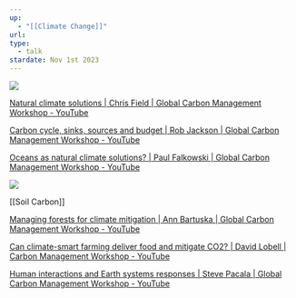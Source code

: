 ```yaml
---
up:
  - "[[Climate Change]]"
url: 
type:
  - talk
stardate: Nov 1st 2023
---
```

![](https://i.imgur.com/0Jq84l0.png)

[Natural climate solutions | Chris Field | Global Carbon Management Workshop - YouTube](https://www.youtube.com/watch?v=g1xwhLqdQTA)

[Carbon cycle, sinks, sources and budget | Rob Jackson | Global Carbon Management Workshop - YouTube](https://www.youtube.com/watch?v=wr2WxG5YQVI)

[Oceans as natural climate solutions? | Paul Falkowski | Global Carbon Management Workshop - YouTube](https://www.youtube.com/watch?v=isn2HsykVpU)


![](https://i.imgur.com/NX83S11.png)

[[Soil Carbon]]

[Managing forests for climate mitigation | Ann Bartuska | Global Carbon Management Workshop - YouTube](https://www.youtube.com/watch?v=3oXHN8reJQ8)

[Can climate-smart farming deliver food and mitigate CO2? | David Lobell | Carbon Management Workshop - YouTube](https://www.youtube.com/watch?v=pDFUohY-ysI)

[Human interactions and Earth systems responses | Steve Pacala | Global Carbon Management Workshop - YouTube](https://www.youtube.com/watch?v=FxmHWZ9gJmA)

